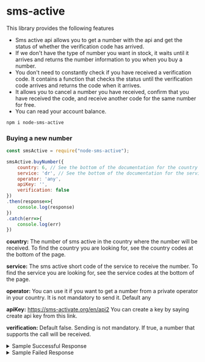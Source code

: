# sms-active
This library provides the following features

- Sms active api allows you to get a number with the api and get the status of whether the verification code has arrived.
- If we don't have the type of number you want in stock, it waits until it arrives and returns the number information to you when you buy a number.
- You don't need to constantly check if you have received a verification code. It contains a function that checks the status until the verification code arrives and returns the code when it arrives.
- It allows you to cancel a number you have received, confirm that you have received the code, and receive another code for the same number for free.
- You can read your account balance.

```bash
npm i node-sms-active
```


### Buying a new number

```js
const smsActive = require("node-sms-active");

smsActive.buyNumber({
    country: 6, // See the bottom of the documentation for the country list.
    service: 'dr', // See the bottom of the documentation for the service list.
    operator: 'any',
    apiKey: '',
    verification: false
})
.then(response=>{
    console.log(response)
})
.catch(err=>{
    console.log(err)
})
```
**country:** The number of sms active in the country where the number will be received. To find the country you are looking for, see the country codes at the bottom of the page.

**service:** The sms active short code of the service to receive the number. To find the service you are looking for, see the service codes at the bottom of the page.

**operator:** You can use it if you want to get a number from a private operator in your country. It is not mandatory to send it. Default any

**apiKey:** https://sms-activate.org/en/api2 You can create a key by saying create api key from this link.

**verification:** Default false. Sending is not mandatory. If true, a number that supports the call will be received.


<details>
<summary>Sample Successful Response</summary>

```js
{
  status: true,
  data: {
    activationId: '1779177117',
    phoneNumber: '628973921615',
    activationCost: '4.50',
    countryCode: '6',
    canGetAnotherSms: true,
    activationTime: '2023-09-30 02:36:18',
    activationOperator: 'three'
  }
}
```

</details>


<details>
<summary>Sample Failed Response</summary>

```js
{ 
    status: false, 
    data: 'WRONG_COUNTRY' 
}
```

</details>